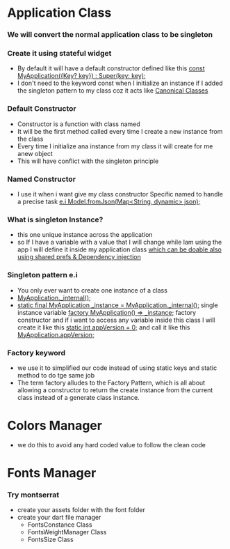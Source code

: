 # Application Class
### We will convert the normal application class to be singleton
### Create it using stateful widget
- By default it will have a default constructor
  defined like this [const MyApplication({Key? key}) : Super(key: key);]()
- I don't need to the keyword const when I initialize an instance
  if I added the singleton pattern to my class
  coz it acts like [Canonical Classes]()

### Default Constructor
- Constructor is a function with class named
- It will be the first method called every time I create
a new instance from the class
- Every time I initialize ana instance from my class
it will create for me anew object
- This will have conflict with the singleton principle

### Named Constructor
- I use it when i want give my class constructor Specific named
to handle a precise task [e.i Model.fromJson(Map<String, dynamic> json);]()

### What is singleton Instance?
- this one unique instance across the application
- so If I have a variable with a value that I will change
while Iam using the app  I will define it inside my application
class [which can be doable also using shared prefs & Dependency injection]()

### Singleton pattern e.i
- You only ever want to create one instance of a class
- [MyApplication._internal();]()
- [static final MyApplication _instance = MyApplication._internal();]() single instance variable
[factory MyApplication() => _instance;]() factory constructor
and if i want to access any variable inside this class I will
create it like this [static int appVersion = 0;]()
and call it like this [MyApplication.appVersion;]()

### Factory keyword
- we use it to simplified our code instead of using static keys and
static method to do tge same job
- The term factory alludes to the Factory Pattern,
which is all about allowing a constructor to return the create instance from
the current class instead of a generate class instance.

# Colors Manager
- we do this to avoid any hard coded value to follow the clean code

# Fonts Manager
### Try montserrat
- create your assets folder with the font folder
- create your dart file manager
    - FontsConstance Class
    - FontsWeightManager Class
    - FontsSize Class
